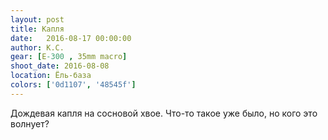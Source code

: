 ```yaml
---
layout: post
title: Капля
date:   2016-08-17 00:00:00
author: К.С.
gear: [E-300 , 35mm macro]
shoot_date: 2016-08-08
location: Ёль-база
colors: ['0d1107', '48545f']
---
```


Дождевая капля на сосновой хвое. Что-то такое уже было, но кого это волнует?
